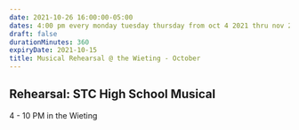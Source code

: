 ```yaml
---
date: 2021-10-26 16:00:00-05:00
dates: 4:00 pm every monday tuesday thursday from oct 4 2021 thru nov 2 2021
draft: false
durationMinutes: 360
expiryDate: 2021-10-15
title: Musical Rehearsal @ the Wieting - October
---
```


## Rehearsal: STC High School Musical

4 - 10 PM in the Wieting